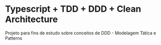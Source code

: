 # Typescript + TDD + DDD + Clean Architecture
Projeto para fins de estudo sobre conceitos de DDD - Modelagem Tática e Patterns
